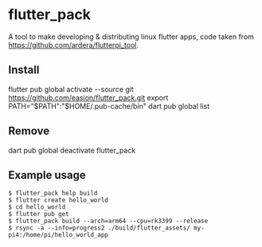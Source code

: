 # flutter_pack
A tool to make developing &amp; distributing linux flutter apps, code taken from https://github.com/ardera/flutterpi_tool.


## Install
flutter pub global activate --source git https://github.com/easion/flutter_pack.git
export PATH="$PATH":"$HOME/.pub-cache/bin"
dart pub global list

## Remove
dart pub global deactivate flutter_pack


## Example usage
```
$ flutter_pack help build
$ flutter create hello_world
$ cd hello_world
$ flutter pub get
$ flutter_pack build --arch=arm64 --cpu=rk3399 --release
$ rsync -a --info=progress2 ./build/flutter_assets/ my-pi4:/home/pi/hello_world_app
```
